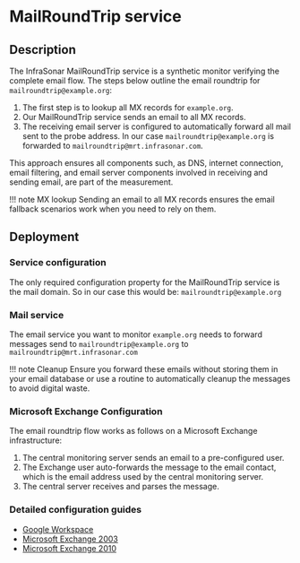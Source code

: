 # MailRoundTrip service

## Description

The InfraSonar MailRoundTrip service is a synthetic monitor verifying the complete email flow.
The steps below outline the email roundtrip for `mailroundtrip@example.org`:

1. The first step is to lookup all MX records for `example.org`.
2. Our MailRoundTrip service sends an email to all MX records.
3. The receiving email server is configured to automatically forward all mail sent to the probe address. In our case `mailroundtrip@example.org` is forwarded to `mailroundtrip@mrt.infrasonar.com`.

This approach ensures all components such, as DNS, internet connection, email filtering, and email server components involved in receiving and sending email, are part of the measurement.

!!! note MX lookup
    Sending an email to all MX records ensures the email fallback scenarios work when you need to rely on them.

## Deployment

### Service configuration

The only required configuration property for the MailRoundTrip service is the mail domain.
So in our case this would be: `mailroundtrip@example.org`

### Mail service

The email service you want to monitor `example.org` needs to forward messages send to `mailroundtrip@example.org` to `mailroundtrip@mrt.infrasonar.com`

!!! note Cleanup
    Ensure you forward these emails without storing them in your email database or use a routine to automatically cleanup the messages to avoid digital waste.

### Microsoft Exchange Configuration

The email roundtrip flow works as follows on a Microsoft Exchange infrastructure:

1. The central monitoring server sends an email to a pre-configured user.
2. The Exchange user auto-forwards the message to the email contact, which is the email address used by the central monitoring server.
3. The central server receives and parses the message.

### Detailed configuration guides

* [Google Workspace](mailroundtrip_google_workspace.md)
* [Microsoft Exchange 2003](mailrountrip_exchange2003.md)
* [Microsoft Exchange 2010](mailrountrip_exchange2010.md)

